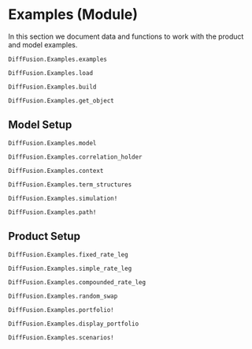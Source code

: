 # Examples (Module)

In this section we document data and functions to work with the product and model examples.

```@docs
DiffFusion.Examples.examples
```

```@docs
DiffFusion.Examples.load
```

```@docs
DiffFusion.Examples.build
```

```@docs
DiffFusion.Examples.get_object
```

## Model Setup

```@docs
DiffFusion.Examples.model
```

```@docs
DiffFusion.Examples.correlation_holder
```

```@docs
DiffFusion.Examples.context
```

```@docs
DiffFusion.Examples.term_structures
```

```@docs
DiffFusion.Examples.simulation!
```

```@docs
DiffFusion.Examples.path!
```

## Product Setup


```@docs
DiffFusion.Examples.fixed_rate_leg
```

```@docs
DiffFusion.Examples.simple_rate_leg
```

```@docs
DiffFusion.Examples.compounded_rate_leg
```

```@docs
DiffFusion.Examples.random_swap
```

```@docs
DiffFusion.Examples.portfolio!
```

```@docs
DiffFusion.Examples.display_portfolio
```

```@docs
DiffFusion.Examples.scenarios!
```
